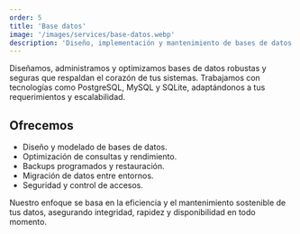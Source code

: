 ```yaml
---
order: 5
title: 'Base datos'
image: '/images/services/base-datos.webp'
description: 'Diseño, implementación y mantenimiento de bases de datos relacionales, para cualquier tipo de negocio.'
---
```


Diseñamos, administramos y optimizamos bases de datos robustas y seguras que respaldan el corazón de tus sistemas. Trabajamos con tecnologías como PostgreSQL, MySQL y SQLite, adaptándonos a tus requerimientos y escalabilidad.

## Ofrecemos

- Diseño y modelado de bases de datos.
- Optimización de consultas y rendimiento.
- Backups programados y restauración.
- Migración de datos entre entornos.
- Seguridad y control de accesos.

Nuestro enfoque se basa en la eficiencia y el mantenimiento sostenible de tus datos, asegurando integridad, rapidez y disponibilidad en todo momento.
